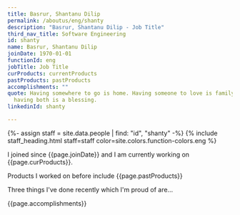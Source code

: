```yaml
---
title: Basrur, Shantanu Dilip
permalink: /aboutus/eng/shanty
description: "Basrur, Shantanu Dilip - Job Title"
third_nav_title: Software Engineering
id: shanty
name: Basrur, Shantanu Dilip
joinDate: 1970-01-01
functionId: eng
jobTitle: Job Title
curProducts: currentProducts
pastProducts: pastProducts
accomplishments: ""
quote: Having somewhere to go is home. Having someone to love is family. And
  having both is a blessing.
linkedinId: shanty

---
```


{%- assign staff = site.data.people | find: "id", "shanty" -%}
{% include staff_heading.html staff=staff color=site.colors.function-colors.eng %}

<p>I joined since {{page.joinDate}} and I am currently working on {{page.curProducts}}.</p>

<p>Products I worked on before include {{page.pastProducts}}</p>

<p>Three things I've done recently which I'm proud of are...</p>
{{page.accomplishments}}
